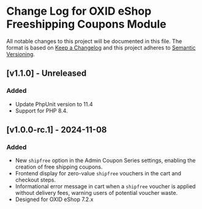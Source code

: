 # Change Log for OXID eShop Freeshipping Coupons Module

All notable changes to this project will be documented in this file.
The format is based on [Keep a Changelog](http://keepachangelog.com/)
and this project adheres to [Semantic Versioning](http://semver.org/).

## [v1.1.0] - Unreleased

### Added
- Update PhpUnit version to 11.4
- Support for PHP 8.4.

## [v1.0.0-rc.1] - 2024-11-08

### Added
- New ``shipfree`` option in the Admin Coupon Series settings, enabling the creation of free shipping coupons.
- Frontend display for zero-value ``shipfree`` vouchers in the cart and checkout steps.
- Informational error message in cart when a ``shipfree`` voucher is applied without delivery fees, warning users of potential voucher waste.
- Designed for OXID eShop 7.2.x

[1.0.0-rc.1]: https://github.com/OXID-eSales/freeshipping-coupons-module/releases/tag/v1.0.0-rc.1
